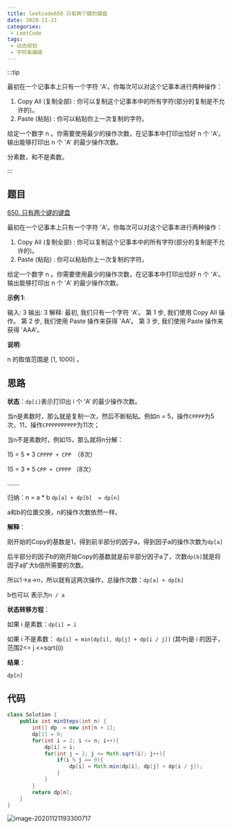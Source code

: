 ```yaml
---
title: leetcode650 只有两个键的键盘
date: 2020-11-21
categories:
 - LeetCode
tags:
 - 动态规划
 - 字符串编辑
---
```


:::tip

最初在一个记事本上只有一个字符 'A'。你每次可以对这个记事本进行两种操作：

1. Copy All (复制全部) : 你可以复制这个记事本中的所有字符(部分的复制是不允许的)。
2. Paste (粘贴) : 你可以粘贴你上一次复制的字符。

给定一个数字 n 。你需要使用最少的操作次数，在记事本中打印出恰好 n 个 'A'。输出能够打印出 n 个 'A' 的最少操作次数。

分素数，和不是素数。

:::

<!-- more -->



## 题目

[650. 只有两个键的键盘](https://leetcode-cn.com/problems/2-keys-keyboard/)

最初在一个记事本上只有一个字符 'A'。你每次可以对这个记事本进行两种操作：

1. Copy All (复制全部) : 你可以复制这个记事本中的所有字符(部分的复制是不允许的)。
2. Paste (粘贴) : 你可以粘贴你上一次复制的字符。

给定一个数字 n 。你需要使用最少的操作次数，在记事本中打印出恰好 n 个 'A'。输出能够打印出 n 个 'A' 的最少操作次数。

**示例 1**:

输入: 3
输出: 3
解释:
最初, 我们只有一个字符 'A'。
第 1 步, 我们使用 Copy All 操作。
第 2 步, 我们使用 Paste 操作来获得 'AA'。
第 3 步, 我们使用 Paste 操作来获得 'AAA'。

**说明**:

n 的取值范围是 [1, 1000] 。

## 思路

**状态**：`dp[i]`表示打印出 i 个 ‘A’ 的最少操作次数。

当n是素数时，那么就是复制一次，然后不断粘贴。例如n = 5，操作`CPPPP`为5次，11，操作`CPPPPPPPPPP`为11次；

当n不是素数时，例如15，那么就将n分解：

15 = 5 * 3	 `CPPPP + CPP `（8次）

15 = 3 * 5 	`CPP + CPPPP`  （8次）

.......

归纳：n = a * b      `dp[a] + dp[b]  = dp[n]`

a和b的位置交换，n的操作次数依然一样。

**解释**：

刚开始的Copy的基数是1，得到前半部分的因子a，得到因子a的操作次数为`dp[a]`

后半部分的因子b的刚开始Copy的基数就是前半部分因子a了，次数`dp[b]`就是将因子a扩大b倍所需要的次数。

所以1->a->n，所以就有这两次操作，总操作次数：`dp[a] + dp[b]`

b也可以 表示为`n / a`

**状态转移方程**：

如果 i 是素数：`dp[i] = i`

如果 i 不是素数： `dp[i] = min(dp[i], dp[j] + dp[i / j])` (其中j是 i 的因子，范围2<= j <=sqrt(i))

**结果**：

`dp[n]`

## 代码



```java
class Solution {
    public int minSteps(int n) {
        int[] dp  = new int[n + 1];
        dp[1] = 0;
        for(int i = 2; i <= n; i++){
            dp[i] = i;
            for(int j = 2; j <= Math.sqrt(i); j++){
                if(i % j == 0){
                    dp[i] = Math.min(dp[i], dp[j] + dp[i / j]);
                }
            }
        }
        return dp[n];
    }
}
```



![image-20201121193300717](https://i.loli.net/2020/11/21/AdKJjSCtaevUNiE.png)